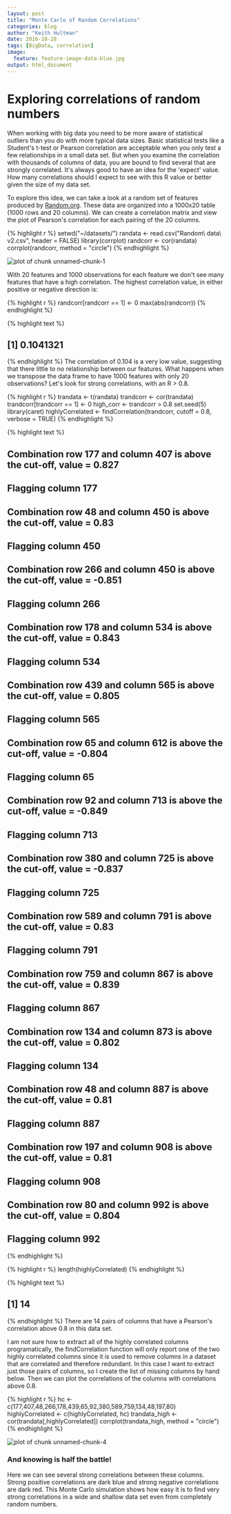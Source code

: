 ```yaml
---
layout: post
title: "Monte Carlo of Random Correlations"
categories: blog
author: "Keith Hultman"
date: 2016-10-28
tags: [BigData, correlation]
image:
  feature: feature-image-data-blue.jpg
output: html_document
---
```


# Exploring correlations of random numbers

When working with big data you need to be more aware of statistical outliers than you do with more typical data sizes. Basic statistical tests like a Student's t-test or Pearson correlation are acceptable when you only test a few relationships in a small data set. But when you examine the correlation with thousands of columns of data, you are bound to find several that are strongly correlated. It's always good to have an idea for the 'expect' value. How many correlations should I expect to see with this R value or better given the size of my data set.

To explore this idea, we can take a look at a random set of features produced by [Random.org](http://www.random.org). These data are organized into a 1000x20 table (1000 rows and 20 columns). We can create a correlation matrix and view the plot of Pearson's correlation for each pairing of the 20 columns. 


{% highlight r %}
setwd("~/datasets/")
randata <- read.csv("Random\ data\ v2.csv", header = FALSE)
library(corrplot)
randcorr <- cor(randata)
corrplot(randcorr, method = "circle")
{% endhighlight %}

![plot of chunk unnamed-chunk-1](//Users/keithhultman/github/data-science-portfolio/figures/unnamed-chunk-1-1.svg)

With 20 features and 1000 observations for each feature we don't see many features that have a high correlation. The highest correlation value, in either positive or negative direction is:


{% highlight r %}
randcorr[randcorr == 1] <- 0
max(abs(randcorr))
{% endhighlight %}



{% highlight text %}
## [1] 0.1041321
{% endhighlight %}
The correlation of 0.104 is a very low value, suggesting that there little to no relationship between our features. What happens when we transpose the data frame to have 1000 features with only 20 observations? Let's look for strong correlations, with an R > 0.8.


{% highlight r %}
trandata <- t(randata)
trandcorr <- cor(trandata)
trandcorr[trandcorr == 1] <- 0 
high_corr <- trandcorr > 0.8
set.seed(5)
library(caret)
highlyCorrelated <- findCorrelation(trandcorr, cutoff = 0.8, verbose = TRUE)
{% endhighlight %}



{% highlight text %}
## 
##  Combination row 177 and column 407 is above the cut-off, value = 0.827 
##  	 Flagging column 177 
##  Combination row 48 and column 450 is above the cut-off, value = 0.83 
##  	 Flagging column 450 
##  Combination row 266 and column 450 is above the cut-off, value = -0.851 
##  	 Flagging column 266 
##  Combination row 178 and column 534 is above the cut-off, value = 0.843 
##  	 Flagging column 534 
##  Combination row 439 and column 565 is above the cut-off, value = 0.805 
##  	 Flagging column 565 
##  Combination row 65 and column 612 is above the cut-off, value = -0.804 
##  	 Flagging column 65 
##  Combination row 92 and column 713 is above the cut-off, value = -0.849 
##  	 Flagging column 713 
##  Combination row 380 and column 725 is above the cut-off, value = -0.837 
##  	 Flagging column 725 
##  Combination row 589 and column 791 is above the cut-off, value = 0.83 
##  	 Flagging column 791 
##  Combination row 759 and column 867 is above the cut-off, value = 0.839 
##  	 Flagging column 867 
##  Combination row 134 and column 873 is above the cut-off, value = 0.802 
##  	 Flagging column 134 
##  Combination row 48 and column 887 is above the cut-off, value = 0.81 
##  	 Flagging column 887 
##  Combination row 197 and column 908 is above the cut-off, value = 0.81 
##  	 Flagging column 908 
##  Combination row 80 and column 992 is above the cut-off, value = 0.804 
##  	 Flagging column 992
{% endhighlight %}



{% highlight r %}
length(highlyCorrelated)
{% endhighlight %}



{% highlight text %}
## [1] 14
{% endhighlight %}
There are 14 pairs of columns that have a Pearson's correlation above 0.8 in this data set. 

I am not sure how to extract all of the highly correlated columns programatically, the findCorrelation function will only report one of the two highly correlated columns since it is used to remove columns in a dataset that are correlated and therefore redundant. In this case I want to extract just those pairs of columns, so I create the list of missing columns by hand below. Then we can plot the correlations of the columns with correlations above 0.8.


{% highlight r %}
hc <- c(177,407,48,266,178,439,65,92,380,589,759,134,48,197,80)
highlyCorrelated <- c(highlyCorrelated, hc)
trandata_high <- cor(trandata[,highlyCorrelated])
corrplot(trandata_high, method = "circle")
{% endhighlight %}

![plot of chunk unnamed-chunk-4](//Users/keithhultman/github/data-science-portfolio/figures/unnamed-chunk-4-1.svg)

### And knowing is half the battle!
Here we can see several strong correlations between these columns. Strong positive correlations are dark blue and strong negative correlations are dark red. This Monte Carlo simulation shows how easy it is to find very strong correlations in a wide and shallow data set even from completely random numbers. 
